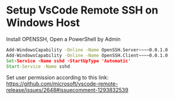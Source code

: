 # Setup VsCode Remote SSH on Windows Host

Install OPENSSH,
Open a PowerShell by Admin
```bat
Add-WindowsCapability -Online -Name OpenSSH.Server~~~~0.0.1.0
Add-WindowsCapability -Online -Name OpenSSH.Client~~~~0.0.1.0
Set-Service -Name sshd -StartUpType 'Automatic'
Start-Service -Name sshd
```

Set user permission according to this link:
https://github.com/microsoft/vscode-remote-release/issues/2648#issuecomment-1293832539